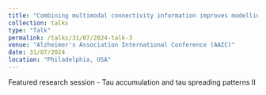 ```yaml
---
title: "Combining multimodal connectivity information improves modelling of pathology spread in Alzheimer's disease"
collection: talks
type: "Talk"
permalink: /talks/31/07/2024-talk-3
venue: "Alzheimer's Association International Conference (AAIC)"
date: 31/07/2024
location: "Philadelphia, USA"
---
```


Featured research session - Tau accumulation and tau spreading patterns II

